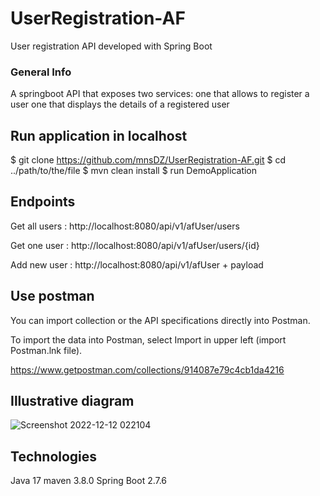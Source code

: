 # UserRegistration-AF
User registration API developed with Spring Boot

### General Info 

A springboot API that exposes two services: 
one that allows to register a user 
one that displays the details of a registered user 


## Run application in localhost 
$ git clone https://github.com/mnsDZ/UserRegistration-AF.git
$ cd ../path/to/the/file
$ mvn clean install
$ run DemoApplication


## Endpoints 
Get all users : 
http://localhost:8080/api/v1/afUser/users 

Get one user : 
http://localhost:8080/api/v1/afUser/users/{id}

Add new user : 
http://localhost:8080/api/v1/afUser + payload


## Use postman
You can import collection or the API specifications directly into Postman.

To import the data into Postman, select Import in upper left (import Postman.lnk file).


https://www.getpostman.com/collections/914087e79c4cb1da4216

## Illustrative diagram
![Screenshot 2022-12-12 022104](https://user-images.githubusercontent.com/33765559/207098903-fc19c9a9-64cc-48d4-a722-92770e2e4d22.png)


## Technologies
Java 17
maven 3.8.0
Spring Boot 2.7.6


